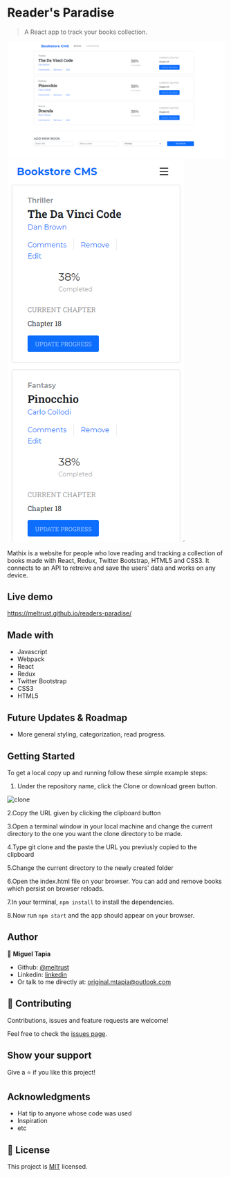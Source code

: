 # Reader's Paradise

> A React app to track your books collection.

![screenshot](./app_screenshot.png)
![screenshot](./app_screenshot_mobile.png)

Mathix is a website for people who love reading and tracking a collection of books made with React, Redux, Twitter Bootstrap, HTML5 and CSS3.  It connects to an API to retreive and save the users' data and works on any device.

## Live demo

https://meltrust.github.io/readers-paradise/


## Made with

- Javascript
- Webpack
- React
- Redux
- Twitter Bootstrap
- CSS3
- HTML5

## Future Updates & Roadmap

- More general styling, categorization, read progress.

## Getting Started

To get a local copy up and running follow these simple example steps:

1. Under the repository name, click the Clone or download green button.

![clone](https://user-images.githubusercontent.com/53324035/73660989-4451aa80-4667-11ea-8a89-176f89d6548a.png)

2.Copy the URL given by clicking the clipboard button

3.Open a terminal window in your local machine and change the current directory to the one you want the clone directory to be made.

4.Type  git clone and the paste the URL you previusly copied to the clipboard

5.Change the current directory to the newly created folder

6.Open the index.html file on your browser. You can add and remove books which persist on browser reloads.

7.In your terminal, `npm install` to install the dependencies.

8.Now run `npm start` and the app should appear on your browser.

## Author

👤 **Miguel Tapia**

- Github: [@meltrust](https://github.com/meltrust)
- Linkedin: [linkedin](https://www.linkedin.com/in/meltrust/)
- Or talk to me directly at: original.mtapia@outlook.com

## 🤝 Contributing

Contributions, issues and feature requests are welcome!

Feel free to check the [issues page](issues/).

## Show your support

Give a ⭐️ if you like this project!

## Acknowledgments

- Hat tip to anyone whose code was used
- Inspiration
- etc

## 📝 License

This project is [MIT](lic.url) licensed.
